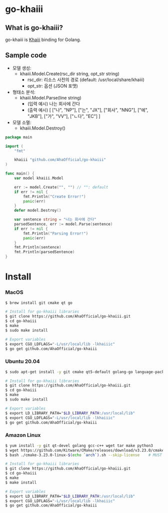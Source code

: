 # go-khaiii

## What is go-khaiii?

go-khaiii is [Khaiii](https://github.com/kakao/khaiii) binding for Golang.

## Sample code

- 모델 생성:
    - khaiii.Model.Create(rsc_dir string, opt_str string)
        - rsc_dir: 리소스 사전의 경로 (default: /usr/local/share/khaiii)
        - opt_str: 옵션 (JSON 포맷)
- 형태소 분석:
    - khaiii.Model.Parse(line string)
        - (입력 예시) 나는 회사에 간다
        - (출력 예시)
        [ ["나", "NP"], ["는", "JX"],
           ["회사", "NNG"], ["에", "JKB"], 
           ["가", "VV"], ["ㄴ다", "EC"] ]
- 모델 소멸:
    - khaiii.Model.Destroy()

```go
package main

import (
	"fmt"

	khaiii "github.com/AhaOfficial/go-khaiii"
)

func main() {
	var model khaiii.Model

	err := model.Create("", "") // "": default
	if err != nil {
		fmt.Println("Create Error!")
		panic(err)
	}
	defer model.Destroy()

	var sentence string = "나는 회사에 간다"
	parsedSentence, err := model.Parse(sentence)
	if err != nil {
		fmt.Println("Parsing Error!")
		panic(err)
	}
	fmt.Println(sentence)
	fmt.Println(parsedSentence)
}
```

# Install

### MacOS

```bash
$ brew install git cmake qt go

# Install for go-khaiii libraries
$ git clone https://github.com/AhaOfficial/go-khaiii.git
$ cd go-khaiii
$ make
$ sudo make install

# Export variables
$ export CGO_LDFLAGS="-L/usr/local/lib -lkhaiiic"
$ go get github.com/AhaOfficial/go-khaiii
```

### Ubuntu 20.04

```bash
$ sudo apt-get install -y git cmake qt5-default golang-go language-pack-ko

# Install for go-khaiii libraries
$ git clone https://github.com/AhaOfficial/go-khaiii.git
$ cd go-khaiii
$ make
$ sudo make install

# Export variables
$ export LD_LIBRARY_PATH="$LD_LIBRARY_PATH:/usr/local/lib"
$ export CGO_LDFLAGS="-L/usr/local/lib -lkhaiiic"
$ go get github.com/AhaOfficial/go-khaiii
```

### Amazon Linux

```bash
$ yum install -y git qt-devel golang gcc-c++ wget tar make python3
$ wget https://github.com/Kitware/CMake/releases/download/v3.23.0/cmake-3.23.0-linux-$(echo `arch`).sh
$ bash ./cmake-3.23.0-linux-$(echo `arch`).sh --skip-license	# MUST NOT LOCATE "/"

# Install for go-khaiii libraries
$ git clone https://github.com/AhaOfficial/go-khaiii.git
$ cd go-khaiii
$ make
$ make install

# Export variables
$ export LD_LIBRARY_PATH="$LD_LIBRARY_PATH:/usr/local/lib"
$ export CGO_LDFLAGS="-L/usr/local/lib -lkhaiiic"
$ go get github.com/AhaOfficial/go-khaiii
```

